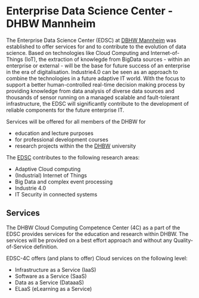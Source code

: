 # Enterprise Data Science Center - DHBW Mannheim

The Enterprise Data Science Center (EDSC) at [DBHW Mannheim](http://www.dhbw-mannheim.de) was established to offer services for and to contribute to the evolution of data science. Based on technologies like Cloud Computing and Internet-of-Things (IoT), the extraction of knowlegde from BigData sources - within an enterprise or external - will be the base for future success of an enterprise in the era of digitalisation. Industrie4.0 can be seen as an approach to combine the technologies in a future adaptive IT world. With the focus to support a better human-controlled real-time decision making process by providing knowledge from data analysis of diverse data sources and thousands of sensor running on a managed scalable and fault-tolerant infrastructure, the EDSC will significantly contribute to the development of reliable components for the future enterprise IT.  

Services will be offered for all members of the DHBW for 
* education and lecture purposes
* for professional development courses 
* research projects
within the the [DHBW](http://www.dbhw.de) university 

The [EDSC](http://www.edsc.dhbw-mannheim.de) contributes to the following research areas:
* Adaptive Cloud computing
* (Industrial) Internet of Things
* Big Data and complex event processing
* Industrie 4.0
* IT Security in connected systems

## Services
The DHBW Cloud Computing Competence Center (4C) as a part of the EDSC provides services for the education and research within DHBW. The services will be provided on a best effort approach and without any Quality-of-Service definition.

EDSC-4C offers (and plans to offer) Cloud services on the following level: 
* Infrastructure as a Service (IaaS)
* Software as a Service (SaaS)
* Data as a Service (DataaaS) 
* ELaaS (eLearning as a Service) 




